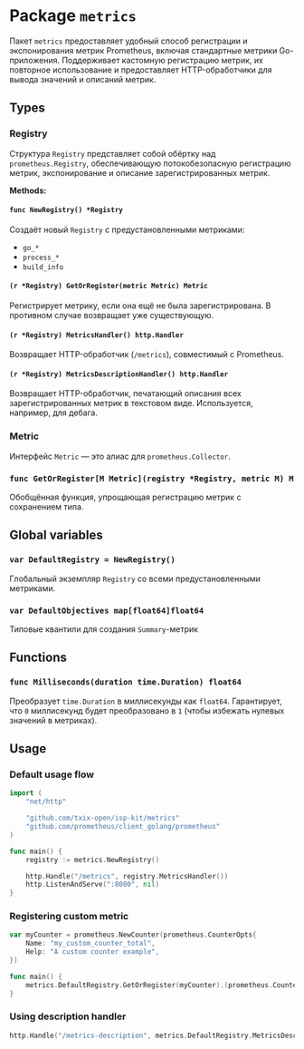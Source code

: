 # Package `metrics`

Пакет `metrics` предоставляет удобный способ регистрации и экспонирования метрик Prometheus, включая стандартные метрики Go-приложения. Поддерживает кастомную регистрацию метрик, их повторное использование и предоставляет HTTP-обработчики для вывода значений и описаний метрик.

## Types

### Registry

Структура `Registry` представляет собой обёртку над `prometheus.Registry`, обеспечивающую потокобезопасную регистрацию метрик, экспонирование и описание зарегистрированных метрик.

**Methods:**

#### `func NewRegistry() *Registry`

Создаёт новый `Registry` с предустановленными метриками:

* `go_*`
* `process_*`
* `build_info`

#### `(r *Registry) GetOrRegister(metric Metric) Metric`

Регистрирует метрику, если она ещё не была зарегистрирована. В противном случае возвращает уже существующую.

#### `(r *Registry) MetricsHandler() http.Handler`

Возвращает HTTP-обработчик (`/metrics`), совместимый с Prometheus.

#### `(r *Registry) MetricsDescriptionHandler() http.Handler`

Возвращает HTTP-обработчик, печатающий описания всех зарегистрированных метрик в текстовом виде. Используется, например, для дебага.

### Metric

Интерфейс `Metric` — это алиас для `prometheus.Collector`.

### `func GetOrRegister[M Metric](registry *Registry, metric M) M`

Обобщённая функция, упрощающая регистрацию метрик с сохранением типа.

## Global variables

### `var DefaultRegistry = NewRegistry()`

Глобальный экземпляр `Registry` со всеми предустановленными метриками.

### `var DefaultObjectives map[float64]float64`

Типовые квантили для создания `Summary`-метрик

## Functions

### `func Milliseconds(duration time.Duration) float64`

Преобразует `time.Duration` в миллисекунды как `float64`. Гарантирует, что `0` миллисекунд будет преобразовано в `1` (чтобы избежать нулевых значений в метриках).

## Usage

### Default usage flow

```go
import (
    "net/http"

    "github.com/txix-open/isp-kit/metrics"
    "github.com/prometheus/client_golang/prometheus"
)

func main() {
    registry := metrics.NewRegistry()

    http.Handle("/metrics", registry.MetricsHandler())
    http.ListenAndServe(":8080", nil)
}
```

### Registering custom metric

```go
var myCounter = prometheus.NewCounter(prometheus.CounterOpts{
    Name: "my_custom_counter_total",
    Help: "A custom counter example",
})

func main() {
    metrics.DefaultRegistry.GetOrRegister(myCounter).(prometheus.Counter).Inc()
}
```

### Using description handler

```go
http.Handle("/metrics-description", metrics.DefaultRegistry.MetricsDescriptionHandler())
```
